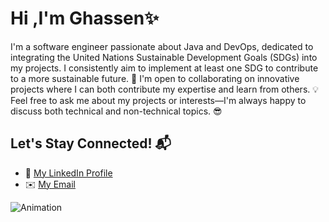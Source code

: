 # Hi ,I'm Ghassen✨

I'm a software engineer passionate about Java and DevOps, dedicated to integrating the United Nations Sustainable Development Goals (SDGs) into my projects. I consistently aim to implement at least one SDG to contribute to a more sustainable future. 🚀 I'm open to collaborating on innovative projects where I can both contribute my expertise and learn from others. 💡 Feel free to ask me about my projects or interests—I'm always happy to discuss both technical and non-technical topics. 😎

## Let's Stay Connected! 📬
- 💼 [My LinkedIn Profile](https://www.linkedin.com/in/ghassen-ben-aissa-071478251)
- ✉️ [My Email](mailto:ghassen.benaissa@esprit.tn)

![Animation](https://media.giphy.com/media/ZVik7pBtu9dNS/giphy.gif)
